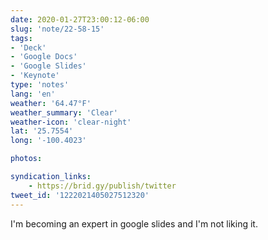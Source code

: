 ```yaml
---
date: 2020-01-27T23:00:12-06:00
slug: 'note/22-58-15'
tags:
- 'Deck'
- 'Google Docs'
- 'Google Slides'
- 'Keynote'
type: 'notes'
lang: 'en'
weather: '64.47°F'
weather_summary: 'Clear'
weather-icon: 'clear-night'
lat: '25.7554'
long: '-100.4023'

photos:

syndication_links:
    - https://brid.gy/publish/twitter
tweet_id: '1222021405027512320'
---
```

I'm becoming an expert in google slides and I'm not liking it.
   